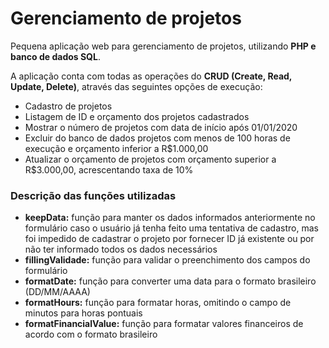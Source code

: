 # Gerenciamento de projetos
Pequena aplicação web para gerenciamento de projetos, utilizando <strong>PHP e banco de dados SQL</strong>.

A aplicação conta com todas as operações do <strong>CRUD (Create, Read, Update, Delete)</strong>, através das seguintes opções de execução:
<ul>
  <li>Cadastro de projetos</li>
  <li>Listagem de ID e orçamento dos projetos cadastrados</li>
  <li>Mostrar o número de projetos com data de início após 01/01/2020</li>
  <li>Excluir do banco de dados projetos com menos de 100 horas de execução e orçamento inferior a R$1.000,00</li>
  <li>Atualizar o orçamento de projetos com orçamento superior a R$3.000,00, acrescentando taxa de 10%</li>
</ul>


### Descrição das funções utilizadas
<ul>
  <li><strong>keepData:</strong> função para manter os dados informados anteriormente no formulário caso o usuário já tenha feito uma tentativa de cadastro, mas foi impedido de cadastrar o projeto por fornecer ID já existente ou por não ter informado todos os dados necessários</li>
  <li><strong>fillingValidade:</strong> função para validar o preenchimento dos campos do formulário</li>
  <li><strong>formatDate:</strong> função para converter uma data para o formato brasileiro (DD/MM/AAAA)</li>
  <li><strong>formatHours:</strong> função para formatar horas, omitindo o campo de minutos para horas pontuais</li>
  <li><strong>formatFinancialValue:</strong> função para formatar valores financeiros de acordo com o formato brasileiro</li>
</ul>
